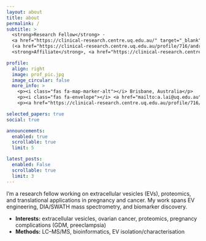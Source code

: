 ```yaml
---
layout: about
title: about
permalink: /
subtitle: >
  <strong>Research Fellow</strong> ·
  <a href="https://clinical-research.centre.uq.edu.au/" target="_blank" rel="noopener">UQ Centre for Clinical Research (UQCCR)</a>
  (<a href="https://clinical-research.centre.uq.edu.au/profile/716/andrew-lai" target="_blank" rel="noopener">profile</a>)<br>
  <strong>Affiliate</strong>, <a href="https://clinical-research.centre.uq.edu.au/research/uq-centre-extracellular-vesicle-nanomedicine" target="_blank" rel="noopener">UQ Centre for Extracellular Vesicle Nanomedicine</a>

profile:
  align: right
  image: prof_pic.jpg
  image_circular: false
  more_info: >
    <p><i class="fas fa-map-marker-alt"></i> Brisbane, Australia</p>
    <p><i class="fas fa-envelope"></i> <a href="mailto:a.lai@uq.edu.au">a.lai@uq.edu.au</a></p>
    <p><a href="https://clinical-research.centre.uq.edu.au/profile/716/andrew-lai" target="_blank" rel="noopener">UQCCR profile</a></p>

selected_papers: true
social: true

announcements:
  enabled: true
  scrollable: true
  limit: 5

latest_posts:
  enabled: False
  scrollable: true
  limit: 3
---
```


I’m a research fellow working on extracellular vesicles (EVs), proteomics, and translational applications in pregnancy and cancer. My work spans EV engineering, DIA/SWATH mass spectrometry, and biomarker discovery.

- **Interests:** extracellular vesicles, ovarian cancer, proteomics, pregnancy complications (GDM, preeclampsia)
- **Methods:** LC–MS/MS, bioinformatics, EV isolation/characterisation
